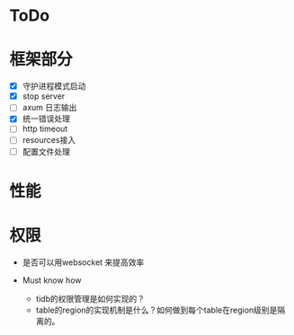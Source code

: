 # ToDo

# 框架部分

- [x] 守护进程模式启动
- [x] stop server
- [ ] axum 日志输出
- [x] 统一错误处理
- [ ] http timeout
- [ ] resources接入
- [ ] 配置文件处理

# 性能

# 权限

* 是否可以用websocket 来提高效率

* Must know how
    * tidb的权限管理是如何实现的？
    * table的region的实现机制是什么？如何做到每个table在region级别是隔离的。

